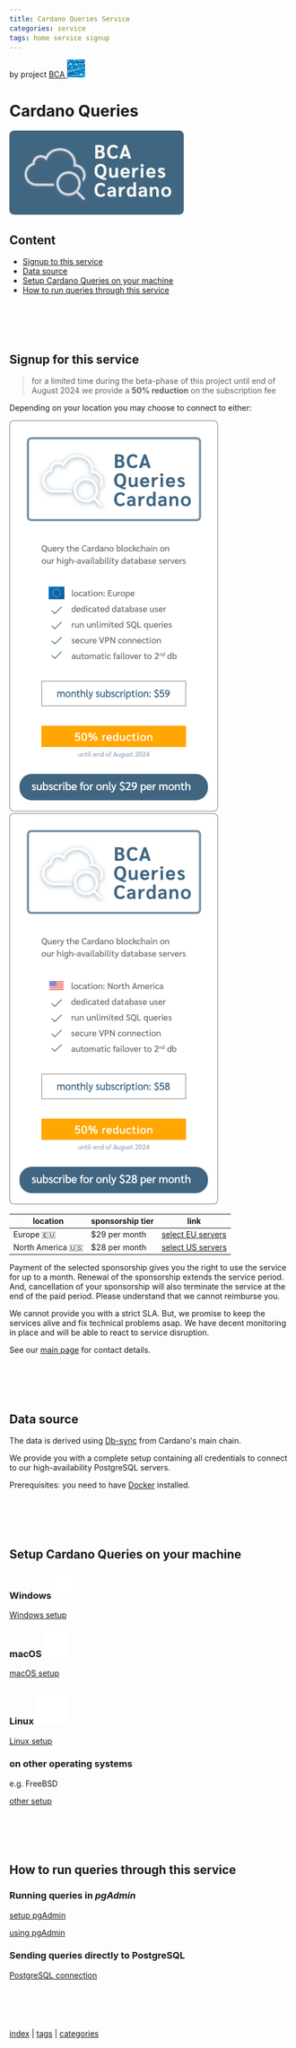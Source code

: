 ```yaml
---
title: Cardano Queries Service
categories: service
tags: home service signup
---
```


by project [BCA ![BCA Blockchain Data Analytics](images/Blockchain-Data-Analytics_32.png)](https://github.com/Blockchain-Data-Analytics)

# Cardano Queries

![Cardano Queries icon](images/BCA_Queries_logo_filled.png)

## Content

- [Signup to this service](#signup-for-this-service)
- [Data source](#data-source)
- [Setup Cardano Queries on your machine](#setup-cardano-queries-on-your-machine)
- [How to run queries through this service](#how-to-run-queries-through-this-service)

![   ](images/vspace.png)

## Signup for this service

> for a limited time during the beta-phase of this project until end of August 2024 we provide a **50% reduction** on the subscription fee

Depending on your location you may choose to connect to either:

[![Banner Cardano Queries EU](images/BCA_Queries_banner_EU.png)](https://github.com/sponsors/Blockchain-Data-Analytics/sponsorships?pay_prorated=true&tier_id=406906)
[![Banner Cardano Queries US](images/BCA_Queries_banner_US.png)](https://github.com/sponsors/Blockchain-Data-Analytics/sponsorships?pay_prorated=true&tier_id=406907)

| location | sponsorship tier | link |
|----|----|----|
| Europe 🇪🇺 |  $29 per month  | [select EU servers](https://github.com/sponsors/Blockchain-Data-Analytics/sponsorships?pay_prorated=true&tier_id=406906) |
| North America 🇺🇸  | $28 per month | [select US servers](https://github.com/sponsors/Blockchain-Data-Analytics/sponsorships?pay_prorated=true&tier_id=406907) |

Payment of the selected sponsorship gives you the right to use the service for up to a month. Renewal of the sponsorship extends the service period. And, cancellation of your sponsorship will also terminate the service at the end of the paid period. Please understand that we cannot reimburse you.

We cannot provide you with a strict SLA. But, we promise to keep the services alive and fix technical problems asap. We have decent monitoring in place and will be able to react to service disruption.

See our [main page](https://github.com/Blockchain-Data-Analytics) for contact details.

![   ](images/vspace.png)

## Data source

The data is derived using [Db-sync](https://github.com/IntersectMBO/cardano-db-sync) from Cardano's main chain.

We provide you with a complete setup containing all credentials to connect to our high-availability PostgreSQL servers.

Prerequisites: you need to have [Docker](https://www.docker.com/products/docker-desktop/) installed.

![   ](images/vspace.png)

## Setup Cardano Queries on your machine

### Windows ![Windows](images/win.png)

[Windows setup](01_setup_win.md)

### macOS ![macOS](images/mac.png)

[macOS setup](02_setup_mac.md)

### Linux ![Linux](images/linux.png)

[Linux setup](03_setup_linux.md)

### on other operating systems

e.g. FreeBSD

[other setup](04_setup_other.md)

![   ](images/vspace.png)

## How to run queries through this service

### Running queries in _pgAdmin_

[setup pgAdmin](11_setup_pgadmin.md)

[using pgAdmin](10_use_pgadmin.md)

### Sending queries directly to PostgreSQL

[PostgreSQL connection](20_direct_pg.md)


![   ](images/vspace.png)

[index](60_index.md) | [tags](50_tags.md) | [categories](40_categories.md)
